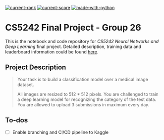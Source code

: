 [![current-rank](https://hook.integromat.com/335n1wou4m21r4f5iwk5xn8mestiqd5t?type=rank)](https://www.kaggle.com/c/nus-cs5242/leaderboard) [![current-score](https://hook.integromat.com/335n1wou4m21r4f5iwk5xn8mestiqd5t?type=score)](https://www.kaggle.com/c/nus-cs5242/leaderboard) [![made-with-python](https://img.shields.io/badge/Made%20with-Tensorflow-1f425f.svg)](https://www.tensorflow.org/)

# CS5242 Final Project - Group 26

This is the notebook and code repository for _CS5242 Neural Networks and Deep Learning_ final project. Detailed description, training data and leaderboard information could be found [here](https://www.kaggle.com/c/nus-cs5242).

## Project Description

> Your task is to build a classification model over a medical image dataset.
>
> All images are resized to 512 \* 512 pixels. You are challenged to train a deep learning model for recognizing the category of the test data. You are allowed to upload 3 submissions in maximum every day.

## To-dos

-   [ ] Enable branching and CI/CD pipeline to Kaggle

